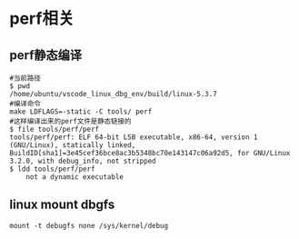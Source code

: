 # perf相关

## perf静态编译

    #当前路径
    $ pwd
    /home/ubuntu/vscode_linux_dbg_env/build/linux-5.3.7
    #编译命令
    make LDFLAGS=-static -C tools/ perf
    #这样编译出来的perf文件是静态链接的
    $ file tools/perf/perf
    tools/perf/perf: ELF 64-bit LSB executable, x86-64, version 1 (GNU/Linux), statically linked, BuildID[sha1]=3e45cef36bce8ac3b5348bc70e143147c06a92d5, for GNU/Linux 3.2.0, with debug_info, not stripped
    $ ldd tools/perf/perf
        not a dynamic executable


## linux mount dbgfs

    mount -t debugfs none /sys/kernel/debug